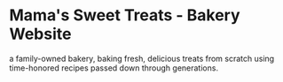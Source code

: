 # Mama's Sweet Treats - Bakery Website
 a family-owned bakery, baking fresh, delicious treats from scratch using time-honored recipes passed down through generations.
